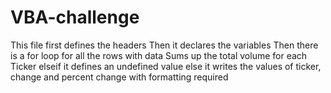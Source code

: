 # VBA-challenge

This file first defines the headers
Then it declares the variables
Then there is a for loop for all the rows with data
Sums up the total volume for each Ticker
elseif it defines an undefined value
else it writes the values of ticker, change and percent change with formatting required
